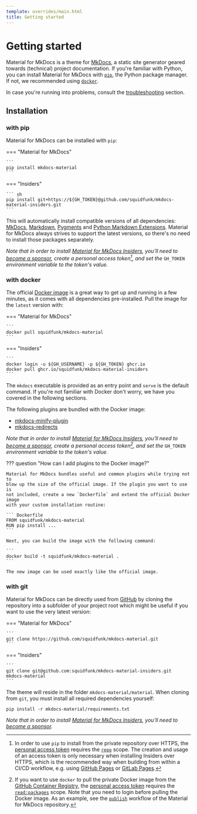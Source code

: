 ```yaml
---
template: overrides/main.html
title: Getting started
---
```


# Getting started

Material for MkDocs is a theme for [MkDocs][1], a static site generator geared
towards (technical) project documentation. If you're familiar with Python, you
can install Material for MkDocs with [`pip`][2], the Python package manager.
If not, we recommended using [`docker`][3].

In case you're running into problems, consult the [troubleshooting][4] section.

  [1]: https://www.mkdocs.org
  [2]: #with-pip
  [3]: #with-docker
  [4]: troubleshooting.md

## Installation

### with pip

Material for MkDocs can be installed with `pip`:

=== "Material for MkDocs"

    ```
    pip install mkdocs-material
    ```

=== "Insiders"

    ``` sh
    pip install git+https://${GH_TOKEN}@github.com/squidfunk/mkdocs-material-insiders.git
    ```

This will automatically install compatible versions of all dependencies:
[MkDocs][1], [Markdown][5], [Pygments][6] and [Python Markdown Extensions][7].
Material for MkDocs always strives to support the latest versions, so there's
no need to install those packages separately.

_Note that in order to install [Material for MkDocs Insiders][8], you'll
need to [become a sponsor][9], create a personal access token[^1], and
set the_ `GH_TOKEN` _environment variable to the token's value._

  [5]: https://python-markdown.github.io/
  [6]: https://pygments.org/
  [7]: https://facelessuser.github.io/pymdown-extensions/
  [8]: insiders.md
  [9]: insiders.md#how-to-become-a-sponsor

### with docker

The official [Docker image][10] is a great way to get up and running in a few
minutes, as it comes with all dependencies pre-installed. Pull the image for the 
`latest` version with:

=== "Material for MkDocs"

    ```
    docker pull squidfunk/mkdocs-material
    ```

=== "Insiders"

    ```
    docker login -u ${GH_USERNAME} -p ${GH_TOKEN} ghcr.io
    docker pull ghcr.io/squidfunk/mkdocs-material-insiders
    ```

The `mkdocs` executable is provided as an entry point and `serve` is the 
default command. If you're not familiar with Docker don't worry, we have you
covered in the following sections.

The following plugins are bundled with the Docker image:

- [mkdocs-minify-plugin][11]
- [mkdocs-redirects][12]

_Note that in order to install [Material for MkDocs Insiders][8], you'll
need to [become a sponsor][9], create a personal access token[^2], and
set the_ `GH_TOKEN` _environment variable to the token's value._

  [10]: https://hub.docker.com/r/squidfunk/mkdocs-material/
  [11]: https://github.com/byrnereese/mkdocs-minify-plugin
  [12]: https://github.com/datarobot/mkdocs-redirects

??? question "How can I add plugins to the Docker image?"

    Material for MkDocs bundles useful and common plugins while trying not to
    blow up the size of the official image. If the plugin you want to use is
    not included, create a new `Dockerfile` and extend the official Docker image
    with your custom installation routine:

    ``` Dockerfile
    FROM squidfunk/mkdocs-material
    RUN pip install ...
    ```

    Next, you can build the image with the following command:

    ```
    docker build -t squidfunk/mkdocs-material .
    ```

    The new image can be used exactly like the official image.

### with git

Material for MkDocs can be directly used from [GitHub][13] by cloning the
repository into a subfolder of your project root which might be useful if you
want to use the very latest version:

=== "Material for MkDocs"

    ```
    git clone https://github.com/squidfunk/mkdocs-material.git
    ```

=== "Insiders"

    ```
    git clone git@github.com:squidfunk/mkdocs-material-insiders.git mkdocs-material
    ```

The theme will reside in the folder `mkdocs-material/material`. When cloning
from `git`, you must install all required dependencies yourself:

```
pip install -r mkdocs-material/requirements.txt
```

_Note that in order to install [Material for MkDocs Insiders][8], you'll
need to [become a sponsor][9]._

  [13]: https://github.com/squidfunk/mkdocs-material

  [^1]:
    In order to use `pip` to install from the private repository over HTTPS, the
    [personal access token][14] requires the [`repo`][15] scope. The creation
    and usage of an access token is only necessary when installing Insiders
    over HTTPS, which is the recommended way when building from within a CI/CD
    workflow, e.g. using [GitHub Pages][16] or [GitLab Pages][17].

  [^2]:
    If you want to use `docker` to pull the private Docker image from the
    [GitHub Container Registry][18], the [personal access token][14] requires
    the [`read:packages`][15] scope. Note that you need to login before pulling
    the Docker image. As an example, see the [`publish`][19] workflow of the
    Material for MkDocs repository.

  [14]: https://docs.github.com/en/github/authenticating-to-github/creating-a-personal-access-token
  [15]: https://docs.github.com/en/developers/apps/scopes-for-oauth-apps#available-scopes
  [16]: publishing-your-site.md#github-pages
  [17]: publishing-your-site.md#gitlab-pages
  [18]: https://docs.github.com/en/free-pro-team@latest/packages/getting-started-with-github-container-registry/about-github-container-registry
  [19]: https://github.com/squidfunk/mkdocs-material/blob/master/.github/workflows/publish.yml#L72-L77
